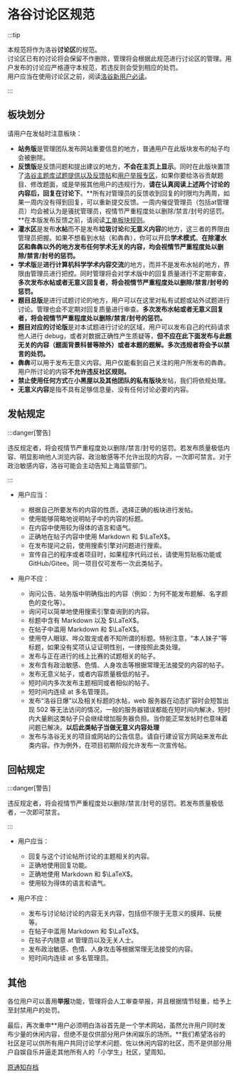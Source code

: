 # 洛谷讨论区规范

:::tip

本规范将作为洛谷**讨论区**的规范。  
讨论区已有的讨论将会保留不作删除，管理将会根据此规范进行讨论区的管理。用户发布的讨论应严格遵守本规范，若违反则会受到相应的处罚。  
用户应当在使用讨论区之前，阅读[洛谷新用户必读](https://www.luogu.com.cn/discuss/241461)。

:::

## 板块划分

请用户在发帖时注意板块：

- **站务版**是管理团队发布网站重要信息的地方，普通用户在此版块发布的帖子均会被删除。
- **反馈版**是反馈问题和提出建议的地方，**不会在主页上显示**。同时在此版块置顶了[洛谷主题库试题提供以及反馈帖](https://www.luogu.com.cn/discuss/183512)和[用户举报专区](https://www.luogu.com.cn/discuss/41033)，如果你要给洛谷贡献题目、修改题面，或是举报其他用户的违规行为，**请在认真阅读上述两个讨论的内容后，回复在讨论下**。**所有对管理员的反馈收到回复的时限均为两周，如果一周内没有得到回复，可以重新提交反馈。一周内催促管理员（包括at管理员）均会被认为是骚扰管理员，视情节严重程度处以删除/禁言/封号的惩罚。**在本版发布反馈之前，请阅读[工单板块规则](https://www.luogu.com.cn/discuss/9779)。
- **灌水区**是发布**水帖**而不是发布**垃圾讨论**和**无意义内容**的地方，这三者的界限由管理员把握。如果不想看到水帖（和犇犇），你可以开启**学术模式**。**在除灌水区和犇犇以外的地方发布任何学术无关的内容，均会视情节严重程度处以删除/禁言/封号的惩罚。**
- **学术版**是**进行计算机科学学术内容交流**的地方，而并不是发布水帖的地方，界限由管理员进行把控。同时管理将会对学术版中的回复质量进行不定期审查，**多次发布水帖或者无意义回复者，将会视情节严重程度处以删除/禁言/封号的惩罚。**
- **题目总版**是进行试题讨论的地方，用户可以在这里对私有试题或站外试题进行讨论。管理也会不定期对回复质量进行审查。**多次发布水帖或者无意义回复者，将会视情节严重程度处以删除/禁言/封号的惩罚。**
- **题目对应的讨论版**是对本试题进行讨论的区域，用户可以发布自己的代码请求他人进行 debug，或者对数据正确性产生质疑等，**但不应在此下面发布与此题无关的内容（题面背景科普等除外）或者本题的题解。多次违规者将会予以禁言的处罚。**
- **犇犇**可以用于发布无意义内容。用户仅能看到自己关注的用户所发布的犇犇。用户所讨论的内容**不允许违反社区规则。**
- **禁止使用任何方式**在**小黑屋以及其他团队的私有版块**发帖，我们将依规处理。
- **无意义内容**是指不具有足够信息量、没有任何讨论必要的内容。

## 发帖规定

:::danger[警告]

违反规定者，将会视情节严重程度处以删除/禁言/封号的惩罚。若发布质量极低内容、明显影响他人浏览内容、政治敏感等不允许出现的内容，一次即可禁言。对于政治敏感内容，洛谷可能会主动告知上海监管部门。

:::

- 用户应当：
  - 根据自己所要发布的内容的性质，选择正确的板块进行发帖。
  - 使用能够简略地说明帖子中的内容的标题。
  - 在内容中使用较为得体的语言和语气。
  - 正确地在帖子内容中使用 Markdown 和 $\LaTeX$。
  - 在发布提问之前，使用搜索引擎对问题进行搜索。
  - 宣传自己的程序或者项目时，如果程序代码过长，请使用剪贴板功能或 GitHub/Gitee。同一项目仅可发布一次此类帖子。

- 用户不应：
  - 询问公告、站务版中明确指出的内容（例如：为何不能发布题解、名字颜色的变化等）。
  - 询问可以简单地使用搜索引擎查询到的内容。
  - 标题中含有 Markdown 以及 $\LaTeX$。
  - 在帖子中滥用 Markdown 和 $\LaTeX$。
  - 使用夺人眼球、哗众取宠或者不知所谓的标题。特别注意，“本人妹子”等标题，如果没有奖项认证证明性别，一律按照此类处理。
  - 发布与正在进行的线上比赛的试题相关的帖子。
  - 发布含有政治敏感、色情、人身攻击等根据常理无法接受的内容的帖子。
  - 发布无意义帖子，或者内容质量极低的帖子。
  - 短时间内多次发布主题相同或者相似的帖子。
  - 短时间内连续 at 多名管理员。
  - 发布“洛谷日爆”以及相关标题的水帖，web 服务器在动态扩容时会短暂出现 502 等无法访问的情况，一般的服务器错误都能在短时间内解决，短时内大量刷这类帖子只会继续增加服务器负担。当你能正常发帖时也意味着问题已解决。**以后此类帖子当做无意义内容处理**
  - 发布与洛谷无关的项目或网站的公告信息。请自行建设官方网站来发布此类内容。作为例外，在项目初期阶段允许发布一次宣传帖。

## 回帖规定

:::danger[警告]

 违反规定者，将会视情节严重程度处以删除/禁言/封号的惩罚。若发布质量极低者，一次即可禁言。

:::

- 用户应当：

  - 回复与这个讨论帖所讨论的主题相关的内容。
  - 正确地使用回复功能。
  - 正确地使用 Markdown 和 $\LaTeX$。
  - 使用较为得体的语言和语气。

- 用户不应：

  - 发布与讨论帖讨论的内容无关内容，包括但不限于无意义的膜拜、玩梗等。
  - 在帖子中滥用 Markdown 和 $\LaTeX$。
  - 在帖子内随意 at 管理员以及无关人士。
  - 发布政治敏感、色情、人身攻击等根据常理无法接受的内容。
  - 短时间内连续 at 多名管理员。

## 其他

各位用户可以善用**举报**功能，管理将会人工审查举报，并且根据情节轻重，给予上至封禁用户的处罚。

最后，再次重申**用户必须明白洛谷首先是一个学术网站，虽然允许用户同时发布少量的休闲内容，但绝不是仅供部分用户休闲娱乐的场所。**我们希望洛谷的社区是可以供所有用户共同讨论学术问题、佐以休闲内容的社区，而不是供部分用户自娱自乐并逼走其他所有人的「小学生」社区，望周知。

[原通知存档](https://www.luogu.com.cn/paste/ci6j327m)
